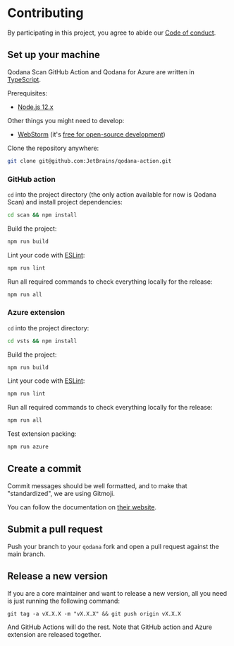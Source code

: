 # Contributing

By participating in this project, you agree to abide our [Code of conduct](.github/CODE_OF_CONDUCT.md).

## Set up your machine

Qodana Scan GitHub Action and Qodana for Azure are written in [TypeScript](https://www.typescriptlang.org).

Prerequisites:

- [Node.js 12.x](https://nodejs.org/)

Other things you might need to develop:

- [WebStorm](https://www.jetbrains.com/webstorm/) (it's [free for open-source development](https://www.jetbrains.com/community/opensource/))

Clone the repository anywhere:

```sh
git clone git@github.com:JetBrains/qodana-action.git
```

### GitHub action

`cd` into the project directory (the only action available for now is Qodana Scan) and install project dependencies:

```sh
cd scan && npm install
```

Build the project:

```sh
npm run build
```

Lint your code with [ESLint](https://eslint.org/):

```sh
npm run lint
```

Run all required commands to check everything locally for the release:

```sh
npm run all
```

### Azure extension

`cd` into the project directory:

```sh
cd vsts && npm install
```

Build the project:

```sh
npm run build
```

Lint your code with [ESLint](https://eslint.org/):

```sh
npm run lint
```

Run all required commands to check everything locally for the release:

```sh
npm run all
```

Test extension packing:

```sh
npm run azure
```

## Create a commit

Commit messages should be well formatted, and to make that "standardized", we are using Gitmoji.

You can follow the documentation on
[their website](https://gitmoji.dev).


## Submit a pull request

Push your branch to your `qodana` fork and open a pull request against the
main branch.


## Release a new version

If you are a core maintainer and want to release a new version, all you need is just running the following command:

```shell
git tag -a vX.X.X -m "vX.X.X" && git push origin vX.X.X
```

And GitHub Actions will do the rest. Note that GitHub action and Azure extension are released together.